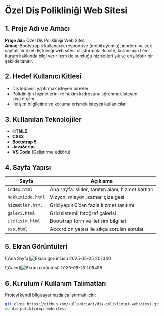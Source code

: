# Özel Diş Polikliniği Web Sitesi

## 1. Proje Adı ve Amacı

**Proje Adı:** Özel Diş Polikliniği Web Sitesi  
**Amaç:** Bootstrap 5 kullanarak responsive (mobil uyumlu), modern ve çok sayfalı bir özel diş kliniği web sitesi oluşturmak. Bu site, kullanıcıya hem kurum hakkında bilgi verir hem de sunduğu hizmetleri şık ve erişilebilir bir şekilde tanıtır.

## 2. Hedef Kullanıcı Kitlesi

- Diş tedavisi yaptırmak isteyen bireyler
- Polikliniğin hizmetlerini ve hekim kadrosunu öğrenmek isteyen ziyaretçiler
- İletişim bilgilerine ve konuma erişmek isteyen kullanıcılar

## 3. Kullanılan Teknolojiler

- **HTML5**
- **CSS3**
- **Bootstrap 5**
- **JavaScript**
- **VS Code** (Geliştirme editörü)

## 4. Sayfa Yapısı

| Sayfa             | Açıklama                                          |
| ----------------- | ------------------------------------------------- |
| `index.html`      | Ana sayfa: slider, tanıtım alanı, hizmet kartları |
| `hakkimizda.html` | Vizyon, misyon, zaman çizelgesi                   |
| `hizmetler.html`  | Grid yapılı 6’dan fazla hizmet tanıtımı           |
| `galeri.html`     | Grid sistemli fotoğraf galerisi                   |
| `iletisim.html`   | Bootstrap form ve iletişim bilgileri              |
| `sss.html`        | Accordion yapısı ile sıkça sorulan sorular        |

## 5. Ekran Görüntüleri
 ![Ana Sayfa]![Ekran görüntüsü 2025-05-25 205340](https://github.com/user-attachments/assets/49b57b34-1dac-4f85-9fbd-65663764ad2b)

 
![Galeri]![Ekran görüntüsü 2025-05-25 205458](https://github.com/user-attachments/assets/5d11746a-03a8-4330-a6df-c215a01e22e2) 

## 6. Kurulum / Kullanım Talimatları

Projeyi kendi bilgisayarınızda çalıştırmak için:

```bash
git clone https://github.com/kullaniciadi/dis-poliklinigi-websitesi.git
cd dis-poliklinigi-websitesi
```


